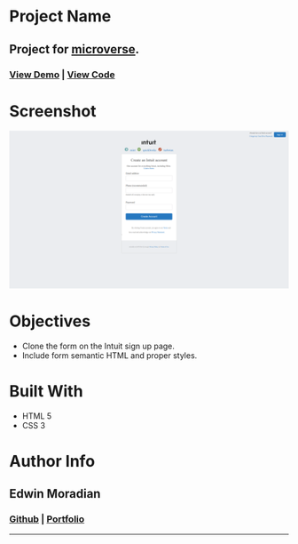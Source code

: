 # **Project Name**

## Project for [microverse](https://www.microverse.org).

### [View Demo](https://raw.githack.com/edwinmoradian90/HTML_forms/features/index.html) | [View Code](https://github.com/edwinmoradian90/HTML_forms)

# Screenshot

![Intuit Form Clone](./assets/images/screenshot.png)

# Objectives

- Clone the form on the Intuit sign up page.
- Include form semantic HTML and proper styles.

# Built With

- HTML 5
- CSS 3

# Author Info

## Edwin Moradian

### [Github](https:github.com/edwinmoradian90) | [Portfolio](https://edwinmoradian90.github.io)

---
